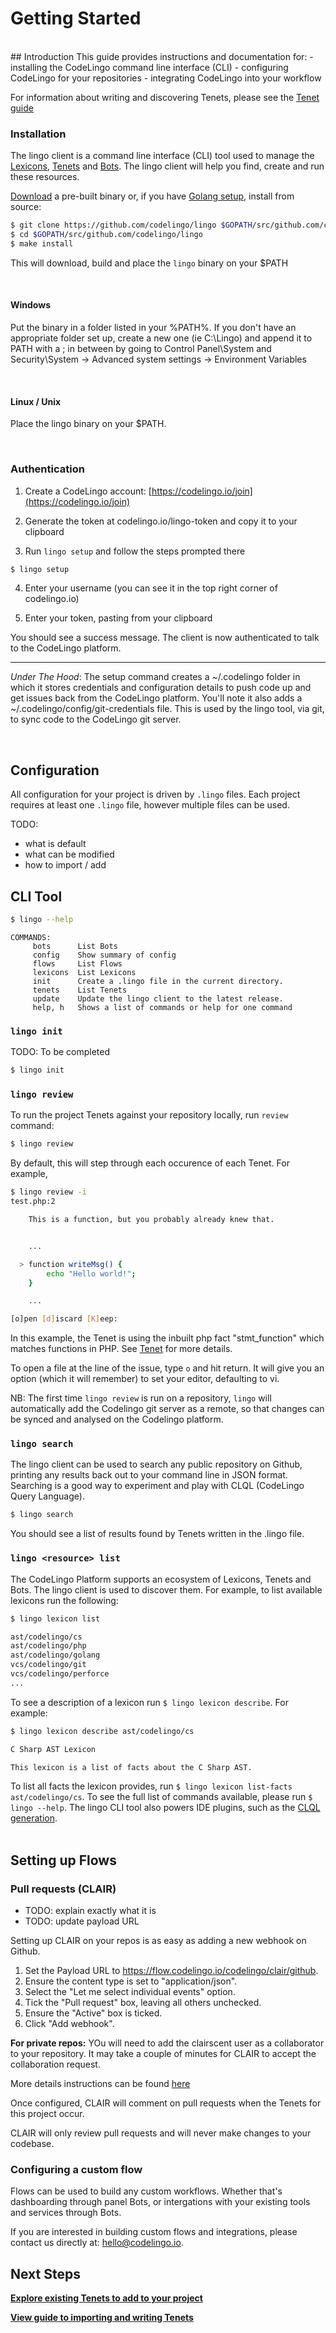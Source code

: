 # Getting Started
<br/>
## Introduction
This guide provides instructions and documentation for:
- installing the CodeLingo command line interface (CLI)
- configuring CodeLingo for your repositories
- integrating CodeLingo into your workflow

For information about writing and discovering Tenets, please see the [Tenet guide](concepts/tenets.md)

### Installation

The lingo client is a command line interface (CLI) tool used to manage the [Lexicons](concepts/tenets.md#lexicons), [Tenets](concepts/tenets.md) and [Bots](concepts/flows.md). The lingo client will help you find, create and run these resources.

[Download](https://github.com/codelingo/lingo/releases) a pre-built binary or, if you have [Golang setup](https://golang.org/doc/install), install from source:

```bash
$ git clone https://github.com/codelingo/lingo $GOPATH/src/github.com/codelingo/lingo
$ cd $GOPATH/src/github.com/codelingo/lingo
$ make install
```

This will download, build and place the `lingo` binary on your $PATH

<br/>

#### Windows

Put the binary in a folder listed in your %PATH%. If you don't have an appropriate folder set up, create a new one (ie C:\Lingo) and append it to PATH with a ; in between by going to Control Panel\System and Security\System -> Advanced system settings -> Environment Variables

<br/>

#### Linux / Unix

Place the lingo binary on your $PATH.

<br/>

### Authentication

1. Create a CodeLingo account: [https://codelingo.io/join](https://codelingo.io/join)

2. Generate the token at codelingo.io/lingo-token and copy it to your clipboard

3. Run `lingo setup` and follow the steps prompted there

```bash
$ lingo setup
```

4. Enter your username (you can see it in the top right corner of codelingo.io)

5. Enter your token, pasting from your clipboard

You should see a success message. The client is now authenticated to talk to the CodeLingo platform.

---

*Under The Hood*: The setup command creates a ~/.codelingo folder in which it stores credentials and configuration details to push code up and get issues back from the CodeLingo platform. You'll note it also adds a ~/.codelingo/config/git-credentials file. This is used by the lingo tool, via git, to sync code to the CodeLingo git server.

<br/>

## Configuration

All configuration for your project is driven by `.lingo` files. Each project requires at least one `.lingo` file, however multiple files can be used.

TODO:

- what is default
- what can be modified
- how to import / add

## CLI Tool

```bash
$ lingo --help
```

```
COMMANDS:
     bots      List Bots
     config    Show summary of config
     flows     List Flows
     lexicons  List Lexicons
     init      Create a .lingo file in the current directory.
     tenets    List Tenets
     update    Update the lingo client to the latest release.
     help, h   Shows a list of commands or help for one command

```

### `lingo init`
TODO: To be completed

```bash
$ lingo init
```

### `lingo review`

<!-- TODO: add commands to discover and install CLAIR -->

To run the project Tenets against your repository locally, run `review` command:

```bash
$ lingo review
```

By default, this will step through each occurence of each Tenet. For example,

```bash
$ lingo review -i
test.php:2

    This is a function, but you probably already knew that.


    ...

  > function writeMsg() {
        echo "Hello world!";
    }

    ...

[o]pen [d]iscard [K]eep:
```

In this example, the Tenet is using the inbuilt php fact "stmt_function" which matches functions in PHP. See [Tenet](concepts/tenets.md) for more details.

To open a file at the line of the issue, type `o` and hit return. It will give you an option (which it will remember) to set your editor, defaulting to vi.


NB: The first time `lingo review` is run on a repository, `lingo` will automatically add the Codelingo git server as a remote, so that changes can be synced and analysed on the Codelingo platform.

### `lingo search`
The lingo client can be used to search any public repository on Github, printing any results back out to your command line in JSON format. Searching is a good way to experiment and play with CLQL (CodeLingo Query Language).

```bash
$ lingo search
```

You should see a list of results found by Tenets written in the .lingo file.

### `lingo <resource> list`

The CodeLingo Platform supports an ecosystem of Lexicons, Tenets and Bots. The lingo client is used to discover them. For example, to list available lexicons run the following:

```bash
$ lingo lexicon list

ast/codelingo/cs
ast/codelingo/php
ast/codelingo/golang
vcs/codelingo/git
vcs/codelingo/perforce
...
```

To see a description of a lexicon run  `$ lingo lexicon describe`. For example:

```bash
$ lingo lexicon describe ast/codelingo/cs

C Sharp AST Lexicon

This lexicon is a list of facts about the C Sharp AST.
```

To list all facts the lexicon provides, run `$ lingo lexicon list-facts ast/codelingo/cs`. To see the full list of commands available, please run `$ lingo --help`. The lingo CLI tool also powers IDE plugins, such as the [CLQL generation](/clql).
<br/>
<br/>

## Setting up Flows
### Pull requests (CLAIR)

- TODO: explain exactly what it is
- TODO: update payload URL

Setting up CLAIR on your repos is as easy as adding a new webhook on Github.

1. Set the Payload URL to https://flow.codelingo.io/codelingo/clair/github.
2. Ensure the content type is set to "application/json".
3. Select the "Let me select individual events" option.
4. Tick the "Pull request" box, leaving all others unchecked.
5. Ensure the "Active" box is ticked.
6. Click "Add webhook".

**For private repos:**
YOu will need to add the clairscent user as a collaborator to your repository. It may take a couple of minutes for CLAIR to accept the collaboration request.


More details instructions can be found [here](https://codelingo.io/flow/github-pull-request-review)

Once configured, CLAIR will comment on pull requests when the Tenets for this project occur.

CLAIR will only review pull requests and will never make changes to your codebase.

### Configuring a custom flow

Flows can be used to build any custom workflows. Whether that's dashboarding through panel Bots, or intergations with your existing tools and services through Bots. 

If you are interested in building custom flows and integrations, please contact us directly at: 
 [hello@codelingo.io](hello@codelingo.io).

## Next Steps

**[Explore existing Tenets to add to your project](https://dev.codelingo.io/hub/tenet)**

**[View guide to importing and writing Tenets](/concepts/tenets.md)**



